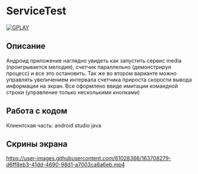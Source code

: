 # ServiceTest

<a href="https://play.google.com/store/apps/details?id=com.dev_marinov.myservicetest"> ![GPLAY](https://user-images.githubusercontent.com/61028366/127751951-1b8e413b-ed07-4582-8550-d56ae601f112.png)
 >></a>
## Описание 
Андроид приложение наглядно увидеть как запустить сервис media (проигрывается мелодия), счетчик параллельно (демонстрируя процесс) и все это остановить.
Так же во втором варианте можно управлять увеличением интервала счетчика прироста скорости вывода информации на экран.
Все оформлено ввиде имитации командной строки (управление только несколькими кнопками)

## Работа с кодом 
Клиентская часть: android studio java

## Скрины экрана 

https://user-images.githubusercontent.com/61028366/163708279-d6ff8eb3-41dd-4690-98d1-a7003ca6a6eb.mp4
